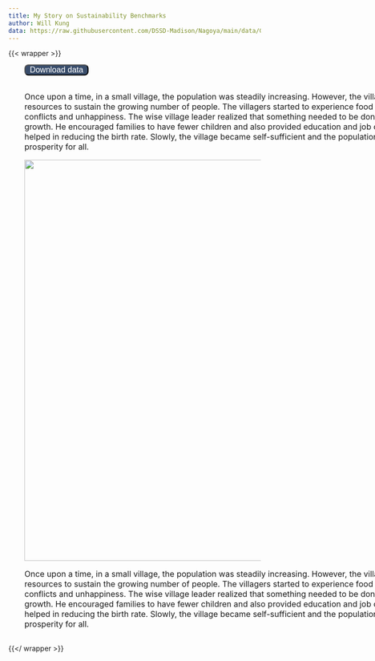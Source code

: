 ```yaml
---
title: My Story on Sustainability Benchmarks
author: Will Kung
data: https://raw.githubusercontent.com/DSSD-Madison/Nagoya/main/data/GeoDS4Bolivia.geojson
---
```


{{< wrapper >}}

<div class="story-content">
<button class = story-button type="button">Download data</button>

<p class = story-paragraph>Once upon a time, in a small village, the population was steadily increasing. However, the village did not have enough resources to sustain the growing number of people. The villagers started to experience food and water scarcity, leading to conflicts and unhappiness. The wise village leader realized that something needed to be done to control the population growth. He encouraged families to have fewer children and also provided education and job opportunities to the women, which helped in reducing the birth rate. Slowly, the village became self-sufficient and the population stabilized, leading to peace and prosperity for all. </p>

<img class = "story-image" src = "https://wcs.smartdraw.com/chart/img/basic-bar-graph.png?bn=15100111862"> 

<p class = story-paragraph>Once upon a time, in a small village, the population was steadily increasing. However, the village did not have enough resources to sustain the growing number of people. The villagers started to experience food and water scarcity, leading to conflicts and unhappiness. The wise village leader realized that something needed to be done to control the population growth. He encouraged families to have fewer children and also provided education and job opportunities to the women, which helped in reducing the birth rate. Slowly, the village became self-sufficient and the population stabilized, leading to peace and prosperity for all. </p>
</div>

<style>
    .story-content h1{
    font-size: 2rem;
    }

    .story-content h3{
    margin-top: 0%;
    margin-left: 1rem;
    font-size: 1rem;
    }

    .story-content{
    display: flex;
    flex-direction: column;
    width:auto;
    padding-left: 2rem;
    text-align: left;
    }

    .story-content .story-paragraph{
    width: 60rem;
    font-size: 1rem;
    }

    .story-content .story-button {
    color: white;
    background-color: #394D6B;
    padding: 0%;
    border-radius: 8px;
    width:8rem;
    text-align: center;
    font-size:1rem;
    margin-bottom: 1rem;
    cursor: pointer;
    }

    .story-content .story-image {
    width: 50rem;
    }

</style>

{{</ wrapper >}}

